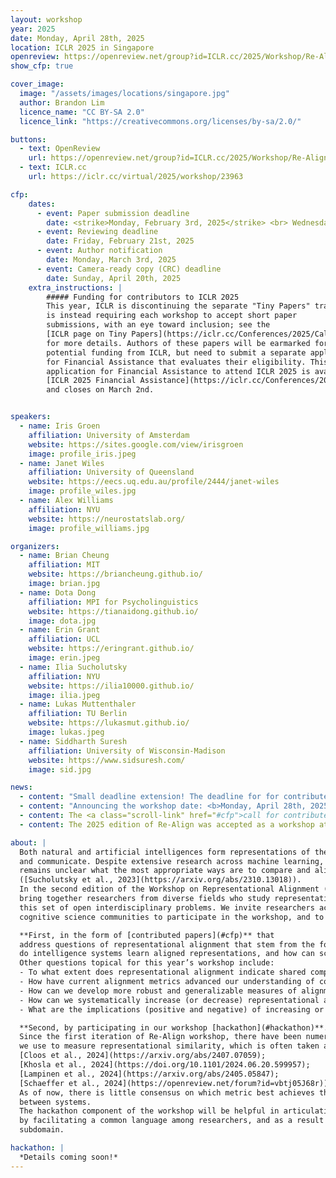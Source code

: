 ```yaml
---
layout: workshop
year: 2025
date: Monday, April 28th, 2025
location: ICLR 2025 in Singapore
openreview: https://openreview.net/group?id=ICLR.cc/2025/Workshop/Re-Align
show_cfp: true

cover_image:
  image: "/assets/images/locations/singapore.jpg"
  author: Brandon Lim
  licence_name: "CC BY-SA 2.0"
  licence_link: "https://creativecommons.org/licenses/by-sa/2.0/"

buttons:
  - text: OpenReview
    url: https://openreview.net/group?id=ICLR.cc/2025/Workshop/Re-Align
  - text: ICLR.cc
    url: https://iclr.cc/virtual/2025/workshop/23963

cfp:
    dates:
      - event: Paper submission deadline
        date: <strike>Monday, February 3rd, 2025</strike> <br> Wednesday, February 5th, 2025
      - event: Reviewing deadline
        date: Friday, February 21st, 2025
      - event: Author notification
        date: Monday, March 3rd, 2025
      - event: Camera-ready copy (CRC) deadline
        date: Sunday, April 20th, 2025
    extra_instructions: |
        ##### Funding for contributors to ICLR 2025
        This year, ICLR is discontinuing the separate "Tiny Papers" track, and 
        is instead requiring each workshop to accept short paper 
        submissions, with an eye toward inclusion; see the
        [ICLR page on Tiny Papers](https://iclr.cc/Conferences/2025/CallForTinyPapers) 
        for more details. Authors of these papers will be earmarked for 
        potential funding from ICLR, but need to submit a separate application 
        for Financial Assistance that evaluates their eligibility. This 
        application for Financial Assistance to attend ICLR 2025 is available at
        [ICLR 2025 Financial Assistance](https://iclr.cc/Conferences/2025/FinancialAssistance),
        and closes on March 2nd.


speakers:
  - name: Iris Groen
    affiliation: University of Amsterdam
    website: https://sites.google.com/view/irisgroen
    image: profile_iris.jpeg
  - name: Janet Wiles
    affiliation: University of Queensland
    website: https://eecs.uq.edu.au/profile/2444/janet-wiles
    image: profile_wiles.jpg
  - name: Alex Williams
    affiliation: NYU
    website: https://neurostatslab.org/
    image: profile_williams.jpg

organizers:
  - name: Brian Cheung
    affiliation: MIT
    website: https://briancheung.github.io/
    image: brian.jpg
  - name: Dota Dong
    affiliation: MPI for Psycholinguistics
    website: https://tianaidong.github.io/
    image: dota.jpg
  - name: Erin Grant
    affiliation: UCL
    website: https://eringrant.github.io/
    image: erin.jpeg
  - name: Ilia Sucholutsky
    affiliation: NYU
    website: https://ilia10000.github.io/
    image: ilia.jpeg
  - name: Lukas Muttenthaler
    affiliation: TU Berlin
    website: https://lukasmut.github.io/
    image: lukas.jpeg
  - name: Siddharth Suresh
    affiliation: University of Wisconsin-Madison
    website: https://www.sidsuresh.com/
    image: sid.jpg

news:
  - content: "Small deadline extension! The deadline for for contributed papers is now <b>Wednesday, February 5th, 2025</b>."
  - content: "Announcing the workshop date: <b>Monday, April 28th, 2025</b> (Day 2 of the ICLR Workshops)!"
  - content: The <a class="scroll-link" href="#cfp">call for contributed papers</a> at Re-Align 2025 is now live!
  - content: The 2025 edition of Re-Align was accepted as a workshop at <a class="https://iclr.cc/Conferences/2025/">ICLR 2025</a>!

about: |
  Both natural and artificial intelligences form representations of the world that they use to reason, make decisions,
  and communicate. Despite extensive research across machine learning, neuroscience, and cognitive science, it
  remains unclear what the most appropriate ways are to compare and align the representations of intelligent systems
  ([Sucholutsky et al., 2023](https://arxiv.org/abs/2310.13018)). 
  In the second edition of the Workshop on Representational Alignment (Re-Align), we
  bring together researchers from diverse fields who study representational alignment to make concrete progress on
  this set of open interdisciplinary problems. We invite researchers across the machine learning, neuroscience, and
  cognitive science communities to participate in the workshop, and to contribute to the workshop in two ways:

  **First, in the form of [contributed papers](#cfp)** that
  address questions of representational alignment that stem from the following central theme: When and why 
  do intelligence systems learn aligned representations, and how can scientists and engineers intervene on this alignment? 
  Other questions topical for this year’s workshop include:
  - To what extent does representational alignment indicate shared computational strategies among biological and artificial systems?
  - How have current alignment metrics advanced our understanding of computation, and what measurement approaches should we explore next?
  - How can we develop more robust and generalizable measures of alignment that work across different domains and types of representations?
  - How can we systematically increase (or decrease) representational alignment among biological and artificial systems?
  - What are the implications (positive and negative) of increasing or decreasing representational alignment between systems, on behavioral alignment, value alignment, and beyond?

  **Second, by participating in our workshop [hackathon](#hackathon)**.
  Since the first iteration of Re-Align workshop, there have been numerous debates around the metrics that
  we use to measure representational similarity, which is often taken as a measure of representational alignment (e.g.,
  [Cloos et al., 2024](https://arxiv.org/abs/2407.07059); 
  [Khosla et al., 2024](https://doi.org/10.1101/2024.06.20.599957); 
  [Lampinen et al., 2024](https://arxiv.org/abs/2405.05847); 
  [Schaeffer et al., 2024](https://openreview.net/forum?id=vbtj05J68r)). 
  As of now, there is little consensus on which metric best achieves the goal of identifying similarity
  between systems.
  The hackathon component of the workshop will be helpful in articulating the consequences of these methodologies
  by facilitating a common language among researchers, and as a result increase the reproducibility of research in this
  subdomain.

hackathon: |
  *Details coming soon!*
---
```

